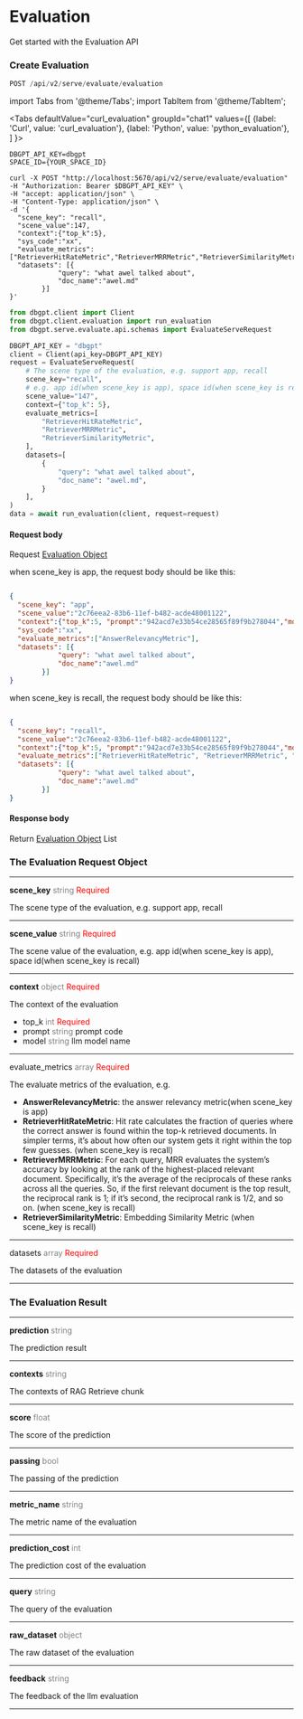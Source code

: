 # Evaluation

Get started with the Evaluation API


### Create Evaluation

```python
POST /api/v2/serve/evaluate/evaluation
```
import Tabs from '@theme/Tabs';
import TabItem from '@theme/TabItem';

<Tabs
  defaultValue="curl_evaluation"
  groupId="chat1"
  values={[
    {label: 'Curl', value: 'curl_evaluation'},
    {label: 'Python', value: 'python_evaluation'},
  ]
}>

<TabItem value="curl_evaluation">

```shell
DBGPT_API_KEY=dbgpt
SPACE_ID={YOUR_SPACE_ID}

curl -X POST "http://localhost:5670/api/v2/serve/evaluate/evaluation" 
-H "Authorization: Bearer $DBGPT_API_KEY" \
-H "accept: application/json" \
-H "Content-Type: application/json" \
-d '{
  "scene_key": "recall",
  "scene_value":147,
  "context":{"top_k":5},
  "sys_code":"xx",
  "evaluate_metrics":["RetrieverHitRateMetric","RetrieverMRRMetric","RetrieverSimilarityMetric"],
  "datasets": [{
            "query": "what awel talked about",
            "doc_name":"awel.md"
        }]
}'

```
 </TabItem>

<TabItem value="python_evaluation">


```python
from dbgpt.client import Client
from dbgpt.client.evaluation import run_evaluation
from dbgpt.serve.evaluate.api.schemas import EvaluateServeRequest

DBGPT_API_KEY = "dbgpt"
client = Client(api_key=DBGPT_API_KEY)
request = EvaluateServeRequest(
    # The scene type of the evaluation, e.g. support app, recall
    scene_key="recall",
    # e.g. app id(when scene_key is app), space id(when scene_key is recall)
    scene_value="147",
    context={"top_k": 5},
    evaluate_metrics=[
        "RetrieverHitRateMetric",
        "RetrieverMRRMetric",
        "RetrieverSimilarityMetric",
    ],
    datasets=[
        {
            "query": "what awel talked about",
            "doc_name": "awel.md",
        }
    ],
)
data = await run_evaluation(client, request=request)

```

 </TabItem>
</Tabs>

#### Request body
Request <a href="#the-evaluation-request">Evaluation Object</a>

when scene_key is app, the request body should be like this:
```json

{
  "scene_key": "app",
  "scene_value":"2c76eea2-83b6-11ef-b482-acde48001122",
  "context":{"top_k":5, "prompt":"942acd7e33b54ce28565f89f9b278044","model":"zhipu_proxyllm"},
  "sys_code":"xx",
  "evaluate_metrics":["AnswerRelevancyMetric"],
  "datasets": [{
            "query": "what awel talked about",
            "doc_name":"awel.md"
        }]
}
```

when scene_key is recall, the request body should be like this:
```json

{
  "scene_key": "recall",
  "scene_value":"2c76eea2-83b6-11ef-b482-acde48001122",
  "context":{"top_k":5, "prompt":"942acd7e33b54ce28565f89f9b278044","model":"zhipu_proxyllm"},
  "evaluate_metrics":["RetrieverHitRateMetric", "RetrieverMRRMetric", "RetrieverSimilarityMetric"],
  "datasets": [{
            "query": "what awel talked about",
            "doc_name":"awel.md"
        }]
}
```

#### Response body
Return <a href="#the-evaluation-object">Evaluation Object</a> List 


### The Evaluation Request Object

________
<b>scene_key</b> <font color="gray"> string </font> <font color="red"> Required </font>

The scene type of the evaluation, e.g. support app, recall

--------
<b>scene_value</b> <font color="gray"> string </font> <font color="red"> Required </font>

The scene value of the evaluation, e.g. app id(when scene_key is app), space id(when scene_key is recall)

--------
<b>context</b> <font color="gray"> object </font> <font color="red"> Required </font>

The context of the evaluation
- top_k <font color="gray"> int </font> <font color="red"> Required </font>
- prompt <font color="gray"> string </font> prompt code
- model <font color="gray"> string </font> llm model name

--------
evaluate_metrics <font color="gray"> array </font> <font color="red"> Required </font>

The evaluate metrics of the evaluation, 
e.g. 
- <b>AnswerRelevancyMetric</b>: the answer relevancy metric(when scene_key is app)
- <b>RetrieverHitRateMetric</b>: Hit rate calculates the fraction of queries where the correct answer is found
    within the top-k retrieved documents. In simpler terms, it’s about how often our
    system gets it right within the top few guesses. (when scene_key is recall)
- <b>RetrieverMRRMetric</b>: For each query, MRR evaluates the system’s accuracy by looking at the rank of the
    highest-placed relevant document. Specifically, it’s the average of the reciprocals
    of these ranks across all the queries. So, if the first relevant document is the
    top result, the reciprocal rank is 1; if it’s second, the reciprocal rank is 1/2,
    and so on. (when scene_key is recall)
- <b>RetrieverSimilarityMetric</b>: Embedding Similarity Metric (when scene_key is recall)

--------
datasets <font color="gray"> array </font> <font color="red"> Required </font>


The datasets of the evaluation


--------


### The Evaluation Result

________
<b>prediction</b> <font color="gray">string</font>

The prediction result
________
<b>contexts</b> <font color="gray">string</font>

The contexts of RAG Retrieve chunk
________
<b>score</b> <font color="gray">float</font>

The score of the prediction
________
<b>passing</b> <font color="gray">bool</font>

The passing of the prediction
________
<b>metric_name</b> <font color="gray">string</font>

The metric name of the evaluation
________
<b>prediction_cost</b> <font color="gray">int</font>

The prediction cost of the evaluation
________
<b>query</b> <font color="gray">string</font>

The query of the evaluation
________
<b>raw_dataset</b> <font color="gray">object</font>

The raw dataset of the evaluation
________
<b>feedback</b> <font color="gray">string</font>

The feedback of the llm evaluation
________
